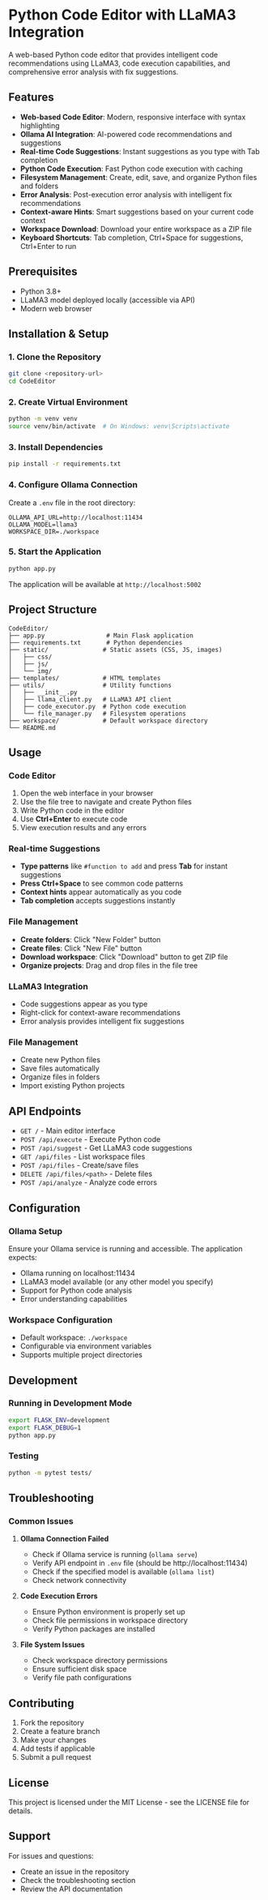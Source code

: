 # Python Code Editor with LLaMA3 Integration

A web-based Python code editor that provides intelligent code recommendations using LLaMA3, code execution capabilities, and comprehensive error analysis with fix suggestions.

## Features

- **Web-based Code Editor**: Modern, responsive interface with syntax highlighting
- **Ollama AI Integration**: AI-powered code recommendations and suggestions
- **Real-time Code Suggestions**: Instant suggestions as you type with Tab completion
- **Python Code Execution**: Fast Python code execution with caching
- **Filesystem Management**: Create, edit, save, and organize Python files and folders
- **Error Analysis**: Post-execution error analysis with intelligent fix recommendations
- **Context-aware Hints**: Smart suggestions based on your current code context
- **Workspace Download**: Download your entire workspace as a ZIP file
- **Keyboard Shortcuts**: Tab completion, Ctrl+Space for suggestions, Ctrl+Enter to run

## Prerequisites

- Python 3.8+
- LLaMA3 model deployed locally (accessible via API)
- Modern web browser

## Installation & Setup

### 1. Clone the Repository
```bash
git clone <repository-url>
cd CodeEditor
```

### 2. Create Virtual Environment
```bash
python -m venv venv
source venv/bin/activate  # On Windows: venv\Scripts\activate
```

### 3. Install Dependencies
```bash
pip install -r requirements.txt
```

### 4. Configure Ollama Connection
Create a `.env` file in the root directory:
```env
OLLAMA_API_URL=http://localhost:11434
OLLAMA_MODEL=llama3
WORKSPACE_DIR=./workspace
```

### 5. Start the Application
```bash
python app.py
```

The application will be available at `http://localhost:5002`

## Project Structure

```
CodeEditor/
├── app.py                 # Main Flask application
├── requirements.txt       # Python dependencies
├── static/               # Static assets (CSS, JS, images)
│   ├── css/
│   ├── js/
│   └── img/
├── templates/            # HTML templates
├── utils/                # Utility functions
│   ├── __init__.py
│   ├── llama_client.py   # LLaMA3 API client
│   ├── code_executor.py  # Python code execution
│   └── file_manager.py   # Filesystem operations
├── workspace/            # Default workspace directory
└── README.md
```

## Usage

### Code Editor
1. Open the web interface in your browser
2. Use the file tree to navigate and create Python files
3. Write Python code in the editor
4. Use **Ctrl+Enter** to execute code
5. View execution results and any errors

### Real-time Suggestions
- **Type patterns** like `#function to add` and press **Tab** for instant suggestions
- **Press Ctrl+Space** to see common code patterns
- **Context hints** appear automatically as you code
- **Tab completion** accepts suggestions instantly

### File Management
- **Create folders**: Click "New Folder" button
- **Create files**: Click "New File" button  
- **Download workspace**: Click "Download" button to get ZIP file
- **Organize projects**: Drag and drop files in the file tree

### LLaMA3 Integration
- Code suggestions appear as you type
- Right-click for context-aware recommendations
- Error analysis provides intelligent fix suggestions

### File Management
- Create new Python files
- Save files automatically
- Organize files in folders
- Import existing Python projects

## API Endpoints

- `GET /` - Main editor interface
- `POST /api/execute` - Execute Python code
- `POST /api/suggest` - Get LLaMA3 code suggestions
- `GET /api/files` - List workspace files
- `POST /api/files` - Create/save files
- `DELETE /api/files/<path>` - Delete files
- `POST /api/analyze` - Analyze code errors

## Configuration

### Ollama Setup
Ensure your Ollama service is running and accessible. The application expects:
- Ollama running on localhost:11434
- LLaMA3 model available (or any other model you specify)
- Support for Python code analysis
- Error understanding capabilities

### Workspace Configuration
- Default workspace: `./workspace`
- Configurable via environment variables
- Supports multiple project directories

## Development

### Running in Development Mode
```bash
export FLASK_ENV=development
export FLASK_DEBUG=1
python app.py
```

### Testing
```bash
python -m pytest tests/
```

## Troubleshooting

### Common Issues

1. **Ollama Connection Failed**
   - Check if Ollama service is running (`ollama serve`)
   - Verify API endpoint in `.env` file (should be http://localhost:11434)
   - Check if the specified model is available (`ollama list`)
   - Check network connectivity

2. **Code Execution Errors**
   - Ensure Python environment is properly set up
   - Check file permissions in workspace directory
   - Verify Python packages are installed

3. **File System Issues**
   - Check workspace directory permissions
   - Ensure sufficient disk space
   - Verify file path configurations

## Contributing

1. Fork the repository
2. Create a feature branch
3. Make your changes
4. Add tests if applicable
5. Submit a pull request

## License

This project is licensed under the MIT License - see the LICENSE file for details.

## Support

For issues and questions:
- Create an issue in the repository
- Check the troubleshooting section
- Review the API documentation
